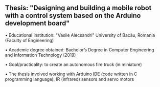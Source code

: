 ## Thesis: "Designing and building a mobile robot with a control system based on the Arduino development board"

• Educational institution: "Vasile Alecsandri" University of Bacău, Romania (Faculty of Engineering)

• Academic degree obtained: Bachelor’s Degree in Computer Engineering and Information Technology (2019)

• Goal/practicality: to create an autonomous fire truck (in miniature)

• The thesis involved working with Arduino IDE (code written in C programming language), IR (infrared) sensors and servo motors
